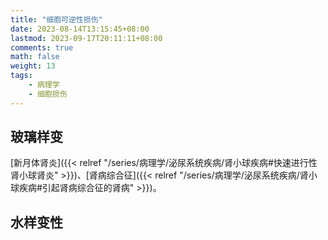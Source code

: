 ```yaml
---
title: "细胞可逆性损伤"
date: 2023-08-14T13:15:45+08:00
lastmod: 2023-09-17T20:11:11+08:00
comments: true
math: false
weight: 13
tags:
    - 病理学
    - 细胞损伤
---
```


## 玻璃样变

[新月体肾炎]({{< relref "/series/病理学/泌尿系统疾病/肾小球疾病#快速进行性肾小球肾炎" >}})、[肾病综合征]({{< relref "/series/病理学/泌尿系统疾病/肾小球疾病#引起肾病综合征的肾病" >}})。

## 水样变性
